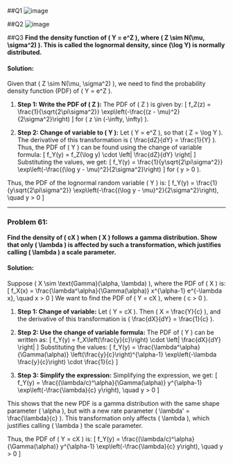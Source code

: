 ##Q1
![image](https://github.com/user-attachments/assets/c60e5b71-f2dc-49dd-a0b9-ea5afd70203d)

##Q2
![image](https://github.com/user-attachments/assets/8637ebbe-52c9-4628-aef6-7ae212c7a1fb)

##Q3
**Find the density function of \( Y = e^Z \), where \( Z \sim N(\mu, \sigma^2) \). This is called the lognormal density, since \(\log Y\) is normally distributed.**

#### Solution:
Given that \( Z \sim N(\mu, \sigma^2) \), we need to find the probability density function (PDF) of \( Y = e^Z \).

1. **Step 1: Write the PDF of \( Z \):**
   The PDF of \( Z \) is given by:
   \[
   f_Z(z) = \frac{1}{\sqrt{2\pi\sigma^2}} \exp\left(-\frac{(z - \mu)^2}{2\sigma^2}\right)
   \]
   for \( z \in (-\infty, \infty) \).

2. **Step 2: Change of variable to \( Y \):**
   Let \( Y = e^Z \), so that \( Z = \log Y \). The derivative of this transformation is \( \frac{dZ}{dY} = \frac{1}{Y} \). Thus, the PDF of \( Y \) can be found using the change of variable formula:
   \[
   f_Y(y) = f_Z(\log y) \cdot \left| \frac{dZ}{dY} \right|
   \]
   Substituting the values, we get:
   \[
   f_Y(y) = \frac{1}{y\sqrt{2\pi\sigma^2}} \exp\left(-\frac{(\log y - \mu)^2}{2\sigma^2}\right)
   \]
   for \( y > 0 \).

Thus, the PDF of the lognormal random variable \( Y \) is:
\[
f_Y(y) = \frac{1}{y\sqrt{2\pi\sigma^2}} \exp\left(-\frac{(\log y - \mu)^2}{2\sigma^2}\right), \quad y > 0
\]

---

### Problem 61:
**Find the density of \( cX \) when \( X \) follows a gamma distribution. Show that only \( \lambda \) is affected by such a transformation, which justifies calling \( \lambda \) a scale parameter.**

#### Solution:
Suppose \( X \sim \text{Gamma}(\alpha, \lambda) \), where the PDF of \( X \) is:
\[
f_X(x) = \frac{\lambda^\alpha}{\Gamma(\alpha)} x^{\alpha-1} e^{-\lambda x}, \quad x > 0
\]
We want to find the PDF of \( Y = cX \), where \( c > 0 \).

1. **Step 1: Change of variable:**
   Let \( Y = cX \). Then \( X = \frac{Y}{c} \), and the derivative of this transformation is \( \frac{dX}{dY} = \frac{1}{c} \).

2. **Step 2: Use the change of variable formula:**
   The PDF of \( Y \) can be written as:
   \[
   f_Y(y) = f_X\left(\frac{y}{c}\right) \cdot \left| \frac{dX}{dY} \right|
   \]
   Substituting the values:
   \[
   f_Y(y) = \frac{\lambda^\alpha}{\Gamma(\alpha)} \left(\frac{y}{c}\right)^{\alpha-1} \exp\left(-\lambda \frac{y}{c}\right) \cdot \frac{1}{c}
   \]

3. **Step 3: Simplify the expression:**
   Simplifying the expression, we get:
   \[
   f_Y(y) = \frac{(\lambda/c)^\alpha}{\Gamma(\alpha)} y^{\alpha-1} \exp\left(-\frac{\lambda}{c} y\right), \quad y > 0
   \]
   
This shows that the new PDF is a gamma distribution with the same shape parameter \( \alpha \), but with a new rate parameter \( \lambda' = \frac{\lambda}{c} \). This transformation only affects \( \lambda \), which justifies calling \( \lambda \) the scale parameter.

Thus, the PDF of \( Y = cX \) is:
\[
f_Y(y) = \frac{(\lambda/c)^\alpha}{\Gamma(\alpha)} y^{\alpha-1} \exp\left(-\frac{\lambda}{c} y\right), \quad y > 0
\]
